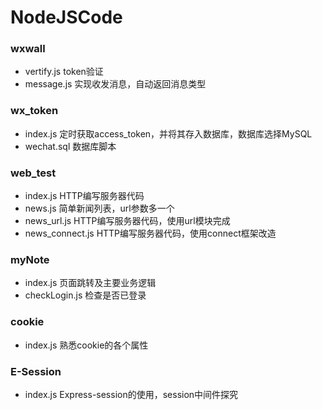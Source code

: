 # NodeJSCode
### wxwall
* vertify.js token验证
* message.js 实现收发消息，自动返回消息类型
### wx_token
* index.js 定时获取access_token，并将其存入数据库，数据库选择MySQL
* wechat.sql 数据库脚本
### web_test
* index.js HTTP编写服务器代码
* news.js 简单新闻列表，url参数多一个
* news_url.js HTTP编写服务器代码，使用url模块完成
* news_connect.js HTTP编写服务器代码，使用connect框架改造
### myNote
* index.js 页面跳转及主要业务逻辑
* checkLogin.js 检查是否已登录
### cookie
* index.js 熟悉cookie的各个属性
### E-Session
* index.js Express-session的使用，session中间件探究
